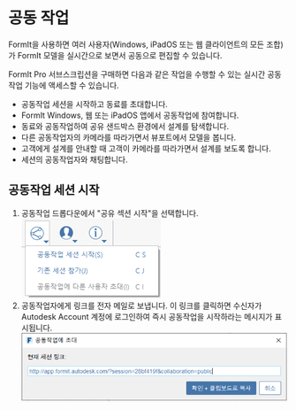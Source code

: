 # 공동 작업

FormIt을 사용하면 여러 사용자(Windows, iPadOS 또는 웹 클라이언트의 모든 조합)가 FormIt 모델을 실시간으로 보면서 공동으로 편집할 수 있습니다.

FormIt Pro 서브스크립션을 구매하면 다음과 같은 작업을 수행할 수 있는 실시간 공동작업 기능에 액세스할 수 있습니다.

* 공동작업 세션을 시작하고 동료를 초대합니다.
* FormIt Windows, 웹 또는 iPadOS 앱에서 공동작업에 참여합니다.
* 동료와 공동작업하여 공유 샌드박스 환경에서 설계를 탐색합니다.
* 다른 공동작업자의 카메라를 따라가면서 뷰포트에서 모델을 봅니다.
* 고객에게 설계를 안내할 때 고객이 카메라를 따라가면서 설계를 보도록 합니다.
* 세션의 공동작업자와 채팅합니다.

## 공동작업 세션 시작

1. 공동작업 드롭다운에서 "공유 섹션 시작"을 선택합니다. ![](../.gitbook/assets/6c166d38-6851-4d62-b2dc-8f83efd958f8.png)
2. 공동작업자에게 링크를 전자 메일로 보냅니다. 이 링크를 클릭하면 수신자가 Autodesk Account 계정에 로그인하여 즉시 공동작업을 시작하라는 메시지가 표시됩니다.  ![](../.gitbook/assets/collaborate.png)



